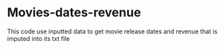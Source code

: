 # Movies-dates-revenue
This code use inputted data to get movie release dates and revenue that is imputed into its txt file
